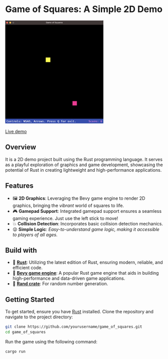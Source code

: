# Game of Squares: A Simple 2D Demo

<img src="./repo_assets/screen.png" width="313" alt="screenshot">

[Live demo](https://enemycnt.github.io/game_of_squares/)

## Overview
It is a 2D demo project built using the Rust programming language. It serves as a playful exploration of graphics and game development, showcasing the potential of Rust in creating lightweight and high-performance applications.

## Features
- 🖼️ **2D Graphics**: Leveraging the Bevy game engine to render 2D graphics, bringing the _vibrant_ world of squares to life.
- 🎮 **Gamepad Support**: Integrated gamepad support ensures a seamless gaming experience. Just use the left stick to move!
- 💥 **Collision Detection**: Incorporates basic collision detection mechanics.
- 😜 **Simple Logic**: _Easy-to-understand game logic, making it accessible to players of all ages._

## Build with
- 🦀 [**Rust**](https://www.rust-lang.org/tools/install): Utilizing the latest edition of Rust, ensuring modern, reliable, and efficient code.
- 👾 [**Bevy game engine**](https://bevyengine.org/): A popular Rust game engine that aids in building high-performance and data-driven game applications.
- 🎲 [**Rand crate**](https://crates.io/crates/rand): For random number generation.

## Getting Started
To get started, ensure you have [Rust](https://www.rust-lang.org/tools/install) installed.
Clone the repository and navigate to the project directory:

```sh
git clone https://github.com/yourusername/game_of_squares.git
cd game_of_squares
```

Run the game using the following command:

```sh
cargo run
```

